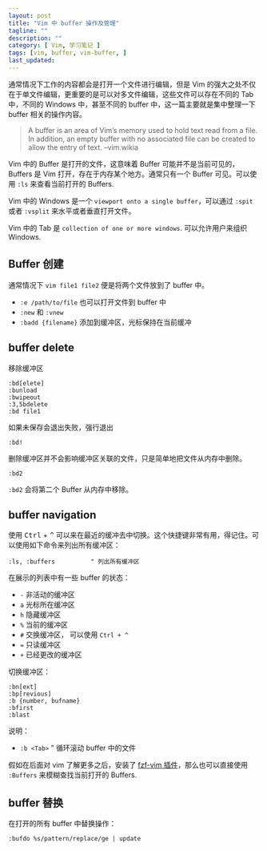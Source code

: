 ```yaml
---
layout: post
title: "Vim 中 buffer 操作及管理"
tagline: ""
description: ""
category: [ Vim, 学习笔记 ]
tags: [vim, buffer, vim-buffer, ]
last_updated:
---
```


通常情况下工作的内容都会是打开一个文件进行编辑，但是 Vim 的强大之处不仅在于单文件编辑，更重要的是可以对多文件编辑，这些文件可以存在不同的 Tab 中，不同的 Windows 中，甚至不同的 buffer 中，这一篇主要就是集中整理一下 buffer 相关的操作内容。

> A buffer is an area of Vim’s memory used to hold text read from a file. In addition, an empty buffer with no associated file can be created to allow the entry of text. –vim.wikia


Vim 中的 Buffer 是打开的文件，这意味着 Buffer 可能并不是当前可见的，Buffers 是 Vim 打开，存在于内存某个地方。通常只有一个 Buffer 可见。可以使用 `:ls` 来查看当前打开的 Buffers.

Vim 中的 Windows 是一个 `viewport onto a single buffer`，可以通过 `:spit` 或者 `:vsplit` 来水平或者垂直打开文件。

Vim 中的 Tab 是 `collection of one or more windows`. 可以允许用户来组织 Windows.

## Buffer 创建
通常情况下 `vim file1 file2` 便是将两个文件放到了 buffer 中。

- `:e /path/to/file` 也可以打开文件到 buffer 中
- `:new` 和 `:vnew`
- `:badd {filename}` 添加到缓冲区，光标保持在当前缓冲


## buffer delete
移除缓冲区

    :bd[elete]
    :bunload
    :bwipeout
    :3,5bdelete
    :bd file1

如果未保存会退出失败，强行退出

    :bd!

删除缓冲区并不会影响缓冲区关联的文件，只是简单地把文件从内存中删除。

	:bd2

`:bd2` 会将第二个 Buffer 从内存中移除。

## buffer navigation
使用 <kbd>Ctrl</kbd> + <kbd>^</kbd> 可以来在最近的缓冲去中切换。这个快捷键非常有用，得记住。可以使用如下命令来列出所有缓冲区：

    :ls, :buffers          " 列出所有缓冲区

在展示的列表中有一些 buffer 的状态：

- `-` 非活动的缓冲区
- `a` 光标所在缓冲区
- `h` 隐藏缓冲区
- `%` 当前的缓冲区
- `#` 交换缓冲区， 可以使用 `Ctrl + ^`
- `=` 只读缓冲区
- `+` 已经更改的缓冲区

切换缓冲区：

    :bn[ext]
    :bp[revious]
    :b {number, bufname}
    :bfirst
    :blast

说明：

- `:b <Tab>`    " 循环滚动 buffer 中的文件

假如在后面对 vim 了解更多之后，安装了 [fzf-vim 插件](/post/2019/09/fzf-vim.html)，那么也可以直接使用 `:Buffers` 来模糊查找当前打开的 Buffers.

## buffer 替换
在打开的所有 buffer 中替换操作：

    :bufdo %s/pattern/replace/ge | update


